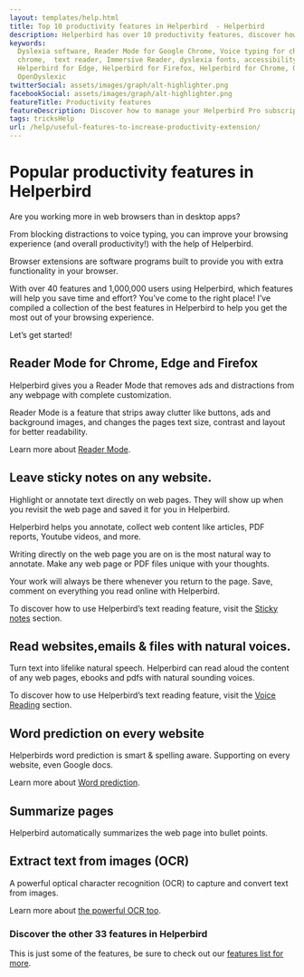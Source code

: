 ```yaml
---
layout: templates/help.html
title: Top 10 productivity features in Helperbird  - Helperbird
description: Helperbird has over 10 productivity features, discover how to use some of the popular ones.
keywords:
  Dyslexia software, Reader Mode for Google Chrome, Voice typing for chrome, Text to speech for
  chrome,  text reader, Immersive Reader, dyslexia fonts, accessibility software, dyslexia software,
  Helperbird for Edge, Helperbird for Firefox, Helperbird for Chrome, Opendyslexic for Chrome,
  OpenDyslexic
twitterSocial: assets/images/graph/alt-highlighter.png
facebookSocial: assets/images/graph/alt-highlighter.png
featureTitle: Productivity features
featureDescription: Discover how to manage your Helperbird Pro subscription.
tags: tricksHelp
url: /help/useful-features-to-increase-productivity-extension/
---
```


# Popular productivity features in Helperbird


Are you working more in web browsers than in desktop apps?

From blocking distractions to voice typing, you can improve your browsing experience (and overall productivity!) with the help of Helperbird.

Browser extensions are software programs built to provide you with extra functionality in your browser.

With over 40 features and 1,000,000 users using Helperbird, which features will help you save time and effort? You’ve come to the right place! I’ve compiled a collection of the best features in Helperbird to help you get the most out of your browsing experience.

Let’s get started!


## Reader Mode for Chrome, Edge and Firefox

Helperbird gives you a Reader Mode that removes ads and distractions from any webpage with complete customization.

Reader Mode is a feature that strips away clutter like buttons, ads and background images, and changes the pages text size, contrast and layout for better readability.

Learn more about [Reader Mode](/help/reader-mode-for-chrome-and-firefox/).


## Leave sticky notes on any website.

Highlight or annotate text directly on web pages. They will show up when you revisit the web page and saved it for you in Helperbird.

Helperbird helps you annotate, collect web content like articles, PDF reports, Youtube videos, and more.

Writing directly on the web page you are on is the most natural way to annotate. Make any web page or PDF files unique with your thoughts.

Your work will always be there whenever you return to the page. Save, comment on everything you read online with Helperbird.


To discover how to use Helperbird’s text reading feature, visit the [Sticky notes](/help/how-to-annotate-any-website-with-sticky-notes/) section.


## Read websites,emails & files with natural voices.

Turn text into lifelike natural speech. Helperbird can read aloud the content of any web pages, ebooks and pdfs with natural sounding voices.

To discover how to use Helperbird’s text reading feature, visit the [Voice Reading](/help/how-to-use-text-to-speech-on-any-website/) section.


## Word prediction on every website 

Helperbirds word prediction is smart & spelling aware. Supporting on every website, even Google docs.

Learn more about [Word prediction](/help/how-to-use-word-prediction-on-any-website-or-google-docs/).


## Summarize pages

Helperbird automatically summarizes the web page into bullet points.


## Extract text from images (OCR)

A powerful optical character recognition (OCR) to capture and convert text from images.

Learn more about [the powerful OCR too](/help/how-to-extract-text-from-any-image-pdf-or-website/).


### Discover the other 33 features in Helperbird

This is just some of the features, be sure to check out our [features list for more](/features/).